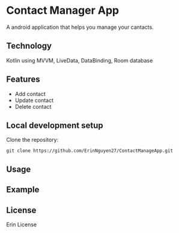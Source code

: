 # Contact Manager App 

A android application that helps you manage your cantacts. 


## Technology
Kotlin using MVVM, LiveData, DataBinding, Room database



## Features

- Add contact
- Update contact
- Delete contact


## Local development setup

Clone the repository:
   ```
   git clone https://github.com/ErinNguyen27/ContactManageApp.git
   ```

## Usage


## Example


## License

Erin License


